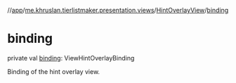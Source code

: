 //[app](../../../index.md)/[me.khruslan.tierlistmaker.presentation.views](../index.md)/[HintOverlayView](index.md)/[binding](binding.md)

# binding

private val [binding](binding.md): ViewHintOverlayBinding

Binding of the hint overlay view.
